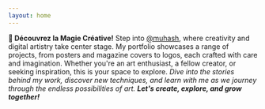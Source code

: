 ```yaml
---
layout: home
---
```


**🎨 Découvrez la Magie Créative!**
Step into [@muhash](https://muhash.site "@muhash"), where creativity and digital artistry take center stage. My portfolio showcases a range of projects, from posters and magazine covers to logos, each crafted with care and imagination. Whether you're an art enthusiast, a fellow creator, or seeking inspiration, this is your space to explore.
*Dive into the stories behind my work, discover new techniques, and learn with me as we journey through the endless possibilities of art. **Let's create, explore, and grow together!***